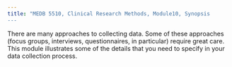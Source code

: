 ```yaml
---
title: "MEDB 5510, Clinical Research Methods, Module10, Synopsis
---
```


There are many approaches to collecting data. Some of these approaches (focus groups, interviews, questionnaires, in particular) require great care. This module illustrates some of the details that you need to specify in your data collection process.
